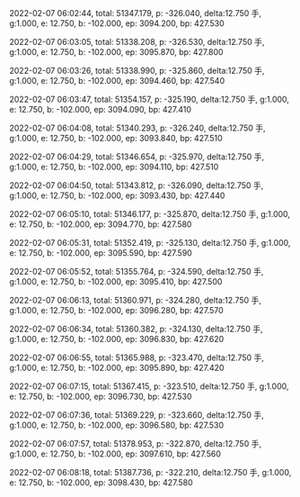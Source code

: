 2022-02-07 06:02:44, total: 51347.179, p: -326.040, delta:12.750 手, g:1.000, e: 12.750, b: -102.000, ep: 3094.200, bp: 427.530

2022-02-07 06:03:05, total: 51338.208, p: -326.530, delta:12.750 手, g:1.000, e: 12.750, b: -102.000, ep: 3095.870, bp: 427.800

2022-02-07 06:03:26, total: 51338.990, p: -325.860, delta:12.750 手, g:1.000, e: 12.750, b: -102.000, ep: 3094.460, bp: 427.540

2022-02-07 06:03:47, total: 51354.157, p: -325.190, delta:12.750 手, g:1.000, e: 12.750, b: -102.000, ep: 3094.090, bp: 427.410

2022-02-07 06:04:08, total: 51340.293, p: -326.240, delta:12.750 手, g:1.000, e: 12.750, b: -102.000, ep: 3093.840, bp: 427.510

2022-02-07 06:04:29, total: 51346.654, p: -325.970, delta:12.750 手, g:1.000, e: 12.750, b: -102.000, ep: 3094.110, bp: 427.510

2022-02-07 06:04:50, total: 51343.812, p: -326.090, delta:12.750 手, g:1.000, e: 12.750, b: -102.000, ep: 3093.430, bp: 427.440

2022-02-07 06:05:10, total: 51346.177, p: -325.870, delta:12.750 手, g:1.000, e: 12.750, b: -102.000, ep: 3094.770, bp: 427.580

2022-02-07 06:05:31, total: 51352.419, p: -325.130, delta:12.750 手, g:1.000, e: 12.750, b: -102.000, ep: 3095.590, bp: 427.590

2022-02-07 06:05:52, total: 51355.764, p: -324.590, delta:12.750 手, g:1.000, e: 12.750, b: -102.000, ep: 3095.410, bp: 427.500

2022-02-07 06:06:13, total: 51360.971, p: -324.280, delta:12.750 手, g:1.000, e: 12.750, b: -102.000, ep: 3096.280, bp: 427.570

2022-02-07 06:06:34, total: 51360.382, p: -324.130, delta:12.750 手, g:1.000, e: 12.750, b: -102.000, ep: 3096.830, bp: 427.620

2022-02-07 06:06:55, total: 51365.988, p: -323.470, delta:12.750 手, g:1.000, e: 12.750, b: -102.000, ep: 3095.890, bp: 427.420

2022-02-07 06:07:15, total: 51367.415, p: -323.510, delta:12.750 手, g:1.000, e: 12.750, b: -102.000, ep: 3096.730, bp: 427.530

2022-02-07 06:07:36, total: 51369.229, p: -323.660, delta:12.750 手, g:1.000, e: 12.750, b: -102.000, ep: 3096.580, bp: 427.530

2022-02-07 06:07:57, total: 51378.953, p: -322.870, delta:12.750 手, g:1.000, e: 12.750, b: -102.000, ep: 3097.610, bp: 427.560

2022-02-07 06:08:18, total: 51387.736, p: -322.210, delta:12.750 手, g:1.000, e: 12.750, b: -102.000, ep: 3098.430, bp: 427.580